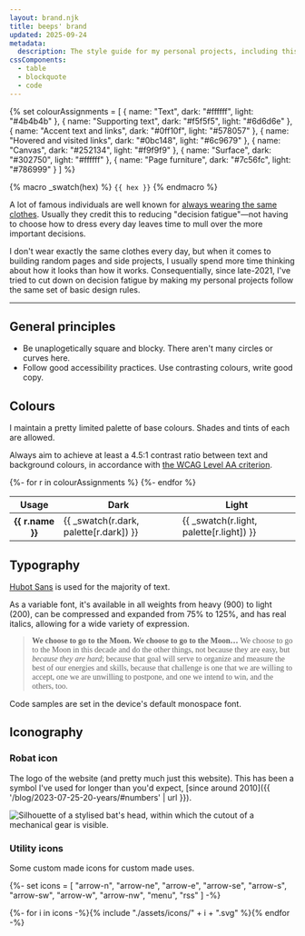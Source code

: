 ```yaml
---
layout: brand.njk
title: beeps' brand
updated: 2025-09-24
metadata:
  description: The style guide for my personal projects, including this website.
cssComponents:
  - table
  - blockquote
  - code
---
```


{% set colourAssignments = [
  { name: "Text", dark: "#ffffff", light: "#4b4b4b" },
  { name: "Supporting text", dark: "#f5f5f5", light: "#6d6d6e" },
  { name: "Accent text and links", dark: "#0ff10f", light: "#578057" },
  { name: "Hovered and visited links", dark: "#0bc148", light: "#6c9679" },
  { name: "Canvas", dark: "#252134", light: "#f9f9f9" },
  { name: "Surface", dark: "#302750", light: "#ffffff" },
  { name: "Page furniture", dark: "#7c56fc", light: "#786999" }
] %}

<style>
:root {
  {%- for n, c in palette %}
  --brand-color-{{ n }}: {{ c }};
  {%- endfor %}
}
</style>

{% macro _swatch(hex) %}
<span class="pageSwatch">
<span class="pageSwatch_preview" style="background-color: {{ hex }};"></span>
<code class="kimCode">{{ hex }}</code>
</span>
{% endmacro %}

A lot of famous individuals are well known for [always wearing the same clothes](https://edition.cnn.com/2015/10/09/world/gallery/decision-fatigue-same-clothes/index.html). Usually they credit this to reducing "decision fatigue"—not having to choose how to dress every day leaves time to mull over the more important decisions.

I don't wear exactly the same clothes every day, but when it comes to building random pages and side projects, I usually spend more time thinking about how it looks than how it works. Consequentially, since late-2021, I've tried to cut down on decision fatigue by making my personal projects follow the same set of basic design rules.

---

## General principles

- Be unaplogetically square and blocky. There aren't many circles or curves here.
- Follow good accessibility practices. Use contrasting colours, write good copy.

## Colours

I maintain a pretty limited palette of base colours. Shades and tints of each are allowed.

Always aim to achieve at least a 4.5:1 contrast ratio between text and background colours, in accordance with [the WCAG Level AA criterion](https://www.w3.org/WAI/WCAG21/Understanding/contrast-minimum.html).

<table class="kimTable">
  <thead class="kimTable_head">
    <tr class="kimTable_row">
      <th class="kimTable_header" scope="col">Usage</th>
      <th class="kimTable_header" scope="col">Dark</th>
      <th class="kimTable_header" scope="col">Light</th>
    </tr>
  </thead>
  <tbody class="kimTable_body">
    {%- for r in colourAssignments %}
    <tr class="kimTable_row">
      <th class="kimTable_header" scope="row">{{ r.name }}</th>
      <td class="kimTable_cell">{{ _swatch(r.dark, palette[r.dark]) }}</td>
      <td class="kimTable_cell">{{ _swatch(r.light, palette[r.light]) }}</td>
    </tr>
    {%- endfor %}
  </tbody>
</table>

## Typography

[Hubot Sans](https://github.com/github/hubot-sans) is used for the majority of text.

As a variable font, it's available in all weights from heavy (900) to light (200), can be compressed and expanded from 75% to 125%, and has real italics, allowing for a wide variety of expression.

> <div style="font-family:'Hubot Sans'"><span style="font-weight:900;font-stretch:125%">We choose to go to the Moon. </span> <span style="font-weight:600">We choose to go to the Moon&hellip; </span><span style="font-weight:500">We choose to go to the Moon in this decade and do the other things, not because they are easy, but <em>because they are hard</em>; </span><span style="font-weight:400;font-stretch:90%;">because that goal will serve to organize and measure the best of our energies and skills,</span> <span style="font-weight:300;font-stretch:75%;">because that challenge is one that we are willing to accept, one we are unwilling to postpone, and one we intend to win, and the others, too.</span></div>

Code samples are set in the device's default monospace font.

## Iconography

### Robat icon

The logo of the website (and pretty much just this website). This has been a symbol I've used for longer than you'd expect, [since around 2010]({{ '/blog/2023-07-25-20-years/#numbers' | url }}).

<div class="pageLogo">
  <img src="{{ '/assets/images/icons/favicon.svg' | url }}" alt="Silhouette of a stylised bat's head, within which the cutout of a mechanical gear is visible.">
</div>

### Utility icons

Some custom made icons for custom made uses.

{%- set icons = [
  "arrow-n",
  "arrow-ne",
  "arrow-e",
  "arrow-se",
  "arrow-s",
  "arrow-sw",
  "arrow-w",
  "arrow-nw",
  "menu",
  "rss"
] -%}

<div class="pageIconGrid">
{%- for i in icons -%}<span>{% include "./assets/icons/" + i + ".svg" %}</span>{% endfor -%}
</div>
